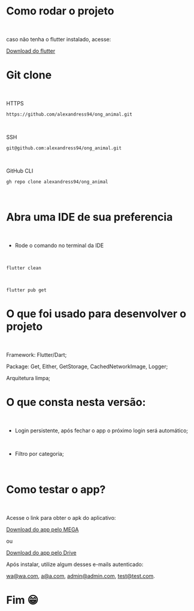 # Como rodar o projeto
<br>

caso não tenha o flutter instalado, acesse:
<br>

<a href="https://docs.flutter.dev/get-started/install" target="_blank">Download do flutter</a>
<br>


# Git clone 
<br>

HTTPS
```
https://github.com/alexandress94/ong_animal.git
```
<br>

SSH
```
git@github.com:alexandress94/ong_animal.git
```
<br>

GitHub CLI
```
gh repo clone alexandress94/ong_animal
```
<br>

# Abra uma IDE de sua preferencia
<br>

* Rode o comando no terminal da IDE
<br>

```
flutter clean
```

<br>

```
flutter pub get
```

# O que foi usado para desenvolver o projeto
<br>

Framework: Flutter/Dart;
<br>

Package: Get, Either, GetStorage, CachedNetworkImage, Logger;
<br>

Arquitetura limpa;
<br>

# O que consta nesta versão:
<br>

* Login persistente, após fechar o app o próximo login será automático;
<br>

* Filtro por categoria;
<br>

# Como testar o app?
<br>

Acesse o link para obter o apk do aplicativo:
<br>

<a href="https://mega.nz/file/IfJHHDpS#i6Yy4FjXnbmDE68biuud4_PArC7c8sxXnFYPOHLlVhU" target="_blank">Download do app pelo MEGA</a>
<br>

ou
<br>

<a href="https://drive.google.com/file/d/18jkcwLIFCPymmbQYuQMlJziYd5nzBmra/view?usp=sharing" target="_blank">Download do app pelo Drive</a>
<br>

Após instalar, utilize algum desses e-mails autenticado:
<br>

wa@wa.com, a@a.com, admin@admin.com, test@test.com.
<br>

# Fim 😁


